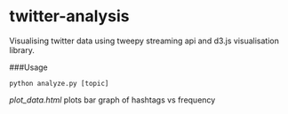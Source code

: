 twitter-analysis
================
Visualising twitter data using tweepy streaming api and d3.js visualisation library.

###Usage
```
python analyze.py [topic]
```

*plot_data.html* plots bar graph of hashtags vs frequency
